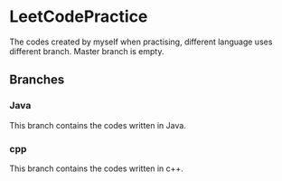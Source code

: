 # LeetCodePractice
The codes created by myself when practising, different language uses different branch. Master branch is empty.

## Branches
### Java
This branch contains the codes written in Java.

### cpp
This branch contains the codes written in c++.
